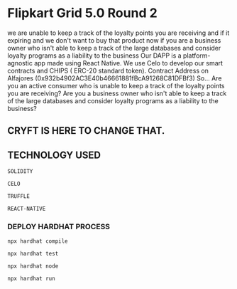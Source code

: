 # Flipkart Grid 5.0 Round 2
we are unable to keep a track of the loyalty points you are receiving and if it expiring and we don't want to buy that product now if you are a business owner who isn't able to keep a track of the large databases and consider loyalty programs as a liability to the business
Our DAPP is a platform-agnostic app made using React Native. We use Celo to develop our smart contracts and CHIPS ( ERC-20 standard token). Contract Address on Alfajores (0x932b4902AC3E40b46661881fBcA91268C81DFBf3)
So...
Are you an active consumer who is unable to keep a track of the loyalty points you are receiving?
Are you a business owner who isn't able to keep a track of the large databases and consider loyalty programs as a liability to the business? 
## CRYFT IS HERE TO CHANGE THAT.

## TECHNOLOGY USED
`SOLIDITY`

`CELO`

`TRUFFLE`

`REACT-NATIVE`

### DEPLOY HARDHAT PROCESS

```
npx hardhat compile
```

```
npx hardhat test
```

```
npx hardhat node
```

```
npx hardhat run 
```
